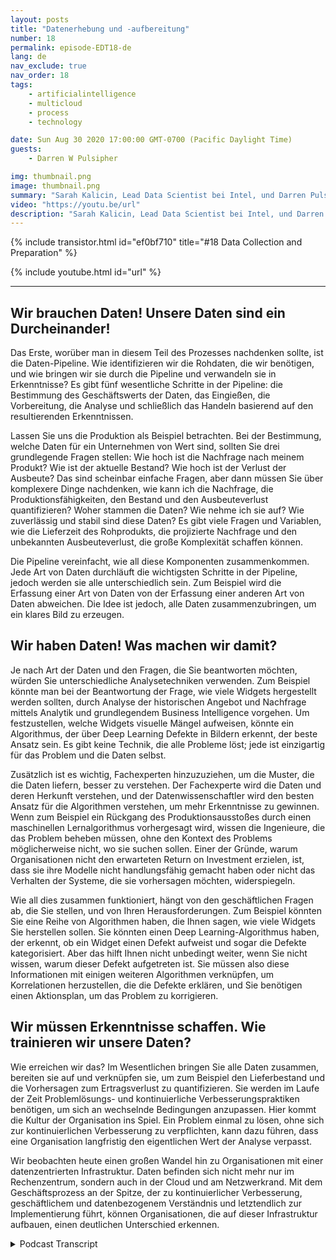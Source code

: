 ```yaml
---
layout: posts
title: "Datenerhebung und -aufbereitung"
number: 18
permalink: episode-EDT18-de
lang: de
nav_exclude: true
nav_order: 18
tags:
    - artificialintelligence
    - multicloud
    - process
    - technology

date: Sun Aug 30 2020 17:00:00 GMT-0700 (Pacific Daylight Time)
guests:
    - Darren W Pulsipher

img: thumbnail.png
image: thumbnail.png
summary: "Sarah Kalicin, Lead Data Scientist bei Intel, und Darren Pulsipher, Chief Solution Architect, Public Sector bei Intel, sprechen über den Prozess und die Vorteile der Datensammlung und -vorbereitung bei der Entwicklung einer datenzentrierten Organisation. Dies ist der zweite Schritt auf dem Weg zur datenzentrierten Organisation."
video: "https://youtu.be/url"
description: "Sarah Kalicin, Lead Data Scientist bei Intel, und Darren Pulsipher, Chief Solution Architect, Public Sector bei Intel, sprechen über den Prozess und die Vorteile der Datensammlung und -vorbereitung bei der Entwicklung einer datenzentrierten Organisation. Dies ist der zweite Schritt auf dem Weg zur datenzentrierten Organisation."
---
```


<div>
{% include transistor.html id="ef0bf710" title="#18 Data Collection and Preparation" %}

{% include youtube.html id="url" %}
</div>

---

## Wir brauchen Daten! Unsere Daten sind ein Durcheinander!

Das Erste, worüber man in diesem Teil des Prozesses nachdenken sollte, ist die Daten-Pipeline. Wie identifizieren wir die Rohdaten, die wir benötigen, und wie bringen wir sie durch die Pipeline und verwandeln sie in Erkenntnisse? Es gibt fünf wesentliche Schritte in der Pipeline: die Bestimmung des Geschäftswerts der Daten, das Eingießen, die Vorbereitung, die Analyse und schließlich das Handeln basierend auf den resultierenden Erkenntnissen.

Lassen Sie uns die Produktion als Beispiel betrachten. Bei der Bestimmung, welche Daten für ein Unternehmen von Wert sind, sollten Sie drei grundlegende Fragen stellen: Wie hoch ist die Nachfrage nach meinem Produkt? Wie ist der aktuelle Bestand? Wie hoch ist der Verlust der Ausbeute? Das sind scheinbar einfache Fragen, aber dann müssen Sie über komplexere Dinge nachdenken, wie kann ich die Nachfrage, die Produktionsfähigkeiten, den Bestand und den Ausbeuteverlust quantifizieren? Woher stammen die Daten? Wie nehme ich sie auf? Wie zuverlässig und stabil sind diese Daten? Es gibt viele Fragen und Variablen, wie die Lieferzeit des Rohprodukts, die projizierte Nachfrage und den unbekannten Ausbeuteverlust, die große Komplexität schaffen können.

Die Pipeline vereinfacht, wie all diese Komponenten zusammenkommen. Jede Art von Daten durchläuft die wichtigsten Schritte in der Pipeline, jedoch werden sie alle unterschiedlich sein. Zum Beispiel wird die Erfassung einer Art von Daten von der Erfassung einer anderen Art von Daten abweichen. Die Idee ist jedoch, alle Daten zusammenzubringen, um ein klares Bild zu erzeugen.

## Wir haben Daten! Was machen wir damit?

Je nach Art der Daten und den Fragen, die Sie beantworten möchten, würden Sie unterschiedliche Analysetechniken verwenden. Zum Beispiel könnte man bei der Beantwortung der Frage, wie viele Widgets hergestellt werden sollten, durch Analyse der historischen Angebot und Nachfrage mittels Analytik und grundlegendem Business Intelligence vorgehen. Um festzustellen, welche Widgets visuelle Mängel aufweisen, könnte ein Algorithmus, der über Deep Learning Defekte in Bildern erkennt, der beste Ansatz sein. Es gibt keine Technik, die alle Probleme löst; jede ist einzigartig für das Problem und die Daten selbst.

Zusätzlich ist es wichtig, Fachexperten hinzuzuziehen, um die Muster, die die Daten liefern, besser zu verstehen. Der Fachexperte wird die Daten und deren Herkunft verstehen, und der Datenwissenschaftler wird den besten Ansatz für die Algorithmen verstehen, um mehr Erkenntnisse zu gewinnen. Wenn zum Beispiel ein Rückgang des Produktionsausstoßes durch einen maschinellen Lernalgorithmus vorhergesagt wird, wissen die Ingenieure, die das Problem beheben müssen, ohne den Kontext des Problems möglicherweise nicht, wo sie suchen sollen. Einer der Gründe, warum Organisationen nicht den erwarteten Return on Investment erzielen, ist, dass sie ihre Modelle nicht handlungsfähig gemacht haben oder nicht das Verhalten der Systeme, die sie vorhersagen möchten, widerspiegeln.

Wie all dies zusammen funktioniert, hängt von den geschäftlichen Fragen ab, die Sie stellen, und von Ihren Herausforderungen. Zum Beispiel könnten Sie eine Reihe von Algorithmen haben, die Ihnen sagen, wie viele Widgets Sie herstellen sollen. Sie könnten einen Deep Learning-Algorithmus haben, der erkennt, ob ein Widget einen Defekt aufweist und sogar die Defekte kategorisiert. Aber das hilft Ihnen nicht unbedingt weiter, wenn Sie nicht wissen, warum dieser Defekt aufgetreten ist. Sie müssen also diese Informationen mit einigen weiteren Algorithmen verknüpfen, um Korrelationen herzustellen, die die Defekte erklären, und Sie benötigen einen Aktionsplan, um das Problem zu korrigieren.

## Wir müssen Erkenntnisse schaffen. Wie trainieren wir unsere Daten?

Wie erreichen wir das? Im Wesentlichen bringen Sie alle Daten zusammen, bereiten sie auf und verknüpfen sie, um zum Beispiel den Lieferbestand und die Vorhersagen zum Ertragsverlust zu quantifizieren. Sie werden im Laufe der Zeit Problemlösungs- und kontinuierliche Verbesserungspraktiken benötigen, um sich an wechselnde Bedingungen anzupassen. Hier kommt die Kultur der Organisation ins Spiel. Ein Problem einmal zu lösen, ohne sich zur kontinuierlichen Verbesserung zu verpflichten, kann dazu führen, dass eine Organisation langfristig den eigentlichen Wert der Analyse verpasst.

Wir beobachten heute einen großen Wandel hin zu Organisationen mit einer datenzentrierten Infrastruktur. Daten befinden sich nicht mehr nur im Rechenzentrum, sondern auch in der Cloud und am Netzwerkrand. Mit dem Geschäftsprozess an der Spitze, der zu kontinuierlicher Verbesserung, geschäftlichem und datenbezogenem Verständnis und letztendlich zur Implementierung führt, können Organisationen, die auf dieser Infrastruktur aufbauen, einen deutlichen Unterschied erkennen.



<details>
<summary> Podcast Transcript </summary>

<p></p>

</details>
